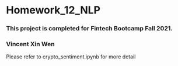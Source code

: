 # Homework_12_NLP

### This project is completed for Fintech Bootcamp Fall 2021.
### Vincent Xin Wen

Please refer to crypto_sentiment.ipynb for more detail